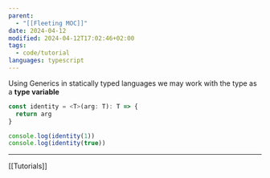```yaml
---
parent:
  - "[[Fleeting MOC]]"
date: 2024-04-12
modified: 2024-04-12T17:02:46+02:00
tags:
  - code/tutorial
languages: typescript
---
```


Using Generics in statically typed languages we may work with the type as a **type variable**

```ts
const identity = <T>(arg: T): T => {
  return arg
}

console.log(identity(1))
console.log(identity(true))
```






---
[[Tutorials]]